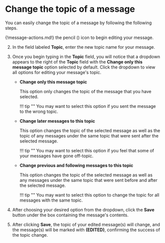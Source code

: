 # Change the topic of a message

You can easily change the topic of a message by following the following steps.

{!message-actions.md!} the pencil
(<i class="fa fa-pencil" aria-hidden="true"></i>) icon to begin editing your
message.

2. In the field labeled **Topic**, enter the new topic name for your message.

3. Once you begin typing in the **Topic** field, you will notice that a dropdown
appears to the right of the **Topic** field with the **Change only this message topic**
option selected by default. Click the dropdown to view all options for editing
your message's topic.

    * **Change only this message topic**

        This option only changes the topic of the message that you have selected.

        !!! tip ""
            You may want to select this option if you sent the message to the
            wrong topic.

    * **Change later messages to this topic**

        This option changes the topic of the selected message as well
        as the topic of any messages under the same topic that were
        sent after the selected message.

        !!! tip ""
            You may want to select this option if you feel that some of your
            messages have gone off-topic.

    * **Change previous and following messages to this topic**

        This option changes the topic of the selected message as well
        as any messages under the same topic that were sent before and
        after the selected message.

        !!! tip ""
            You may want to select this option to change the topic for all
            messages with the same topic.

5. After choosing your desired option from the dropdown, click the **Save**
button under the box containing the message's contents.

6. After clicking **Save**, the topic of your edited message(s) will change, and
the message(s) will be marked with **(EDITED)**, confirming the success of the
topic change.

